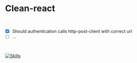 # Clean-react

<br />

- [x] Should authentication calls http-post-client with correct url
- [ ] ...

<br />

[![Skills](https://skillicons.dev/icons?i=react,typescript,jest)](https://skillicons.dev)

